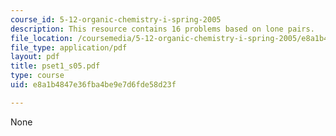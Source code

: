 ```yaml
---
course_id: 5-12-organic-chemistry-i-spring-2005
description: This resource contains 16 problems based on lone pairs.
file_location: /coursemedia/5-12-organic-chemistry-i-spring-2005/e8a1b4847e36fba4be9e7d6fde58d23f_pset1_s05.pdf
file_type: application/pdf
layout: pdf
title: pset1_s05.pdf
type: course
uid: e8a1b4847e36fba4be9e7d6fde58d23f

---
```

None
